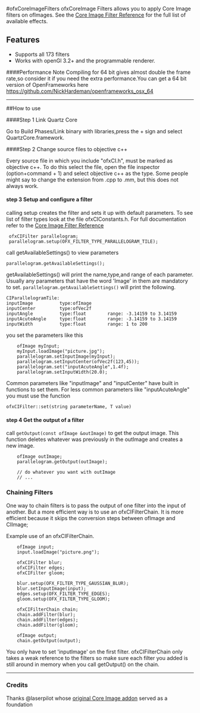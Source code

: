 #ofxCoreImageFilters
ofxCoreImage Filters allows you to apply Core Image filters on ofImages. See the [Core Image Filter Reference](https://developer.apple.com/library/mac/documentation/graphicsimaging/reference/CoreImageFilterReference/Reference/reference.html) for the full list of available effects.

## Features

* Supports all 173 filters
* Works with openGl 3.2+ and the programmable renderer.

####Performance Note
Compiling for 64 bit gives almost double the frame rate,so consider it if you need the extra performance.You can get a 64 bit version of OpenFrameworks here <https://github.com/NickHardeman/openframeworks_osx_64>

***

##How to use 

####Step 1 Link Quartz Core

Go to Build Phases/Link binary with libraries,press the + sign and select QuartzCore.framework.

####Step 2 Change source files to objective c++

Every source file in which you include "ofxCI.h", must be marked as objective c++. To do this select the file, open the file inspector (option+command + 1) and select objective c++ as the type. Some people might say to change the extension from .cpp to .mm, but this does not always work. 

#### step 3 Setup and configure a filter
calling setup creates the filter and sets it up with default parameters. To see list of filter types look at the file ofxCIConstants.h. For full documentation refer to the [Core Image Filter Reference](https://developer.apple.com/library/mac/documentation/graphicsimaging/reference/CoreImageFilterReference/Reference/reference.html)

```
 ofxCIFilter parallelogram;
 parallelogram.setup(OFX_FILTER_TYPE_PARALLELOGRAM_TILE);
```

call getAvailableSettings() to view parameters

	parallelogram.getAvailableSettings();

getAvailableSettings() will print the name,type,and range of each parameter. Usually any parameters that have the word 'Image' in them are mandatory to set. `parallelogram.getAvailableSettings()` will print the following.

	CIParallelogramTile:
	inputImage          type:ofImage
	inputCenter         type:ofVec2f
	inputAngle          type:float        range: -3.14159 to 3.14159
	inputAcuteAngle     type:float        range: -3.14159 to 3.14159
	inputWidth          type:float        range: 1 to 200

you set the parameters like this

``` 
	ofImage myInput;
    myInput.loadImage("picture.jpg");
    parallelogram.setInputImage(myInput);
    parallelogram.setInputCenter(ofVec2f(123,45));
    parallelogram.set("inputAcuteAngle",1.4f);
    parallelogram.setInputWidth(20.0);
```    
Common parameters like "inputImage" and "inputCenter" have built in functions to set them. For less common parameters like "inputAcuteAngle" you must use the function 



```
ofxCIFilter::set(string parameterName, T value)
```

#### step 4 Get the output of a filter

call `getOutput(const ofImage &outImage)` to get the output image. This function deletes whatever was previously in the outImage and creates a new image.

```
	ofImage outImage;
    parallelogram.getOutput(outImage);
    
    // do whatever you want with outImage
    // ...

```

### Chaining Filters
One way to chain filters is to pass the output of one filter into the input of another. But a more efficient way is to use an ofxCIFilterChain. It is more efficient because it skips the conversion steps between ofImage and CIImage;

Example use of an ofxCIFilterChain.

```
	ofImage input;
    input.loadImage("picture.png");
    
    ofxCIFilter blur;
    ofxCIFilter edges;
    ofxCIFilter gloom;
    
    blur.setup(OFX_FILTER_TYPE_GAUSSIAN_BLUR);
    blur.setInputImage(input);
    edges.setup(OFX_FILTER_TYPE_EDGES);
    gloom.setup(OFX_FILTER_TYPE_GLOOM);

    ofxCIFilterChain chain;
    chain.addFilter(blur);
    chain.addFilter(edges);
    chain.addFilter(gloom);
    
    ofImage output;
    chain.getOutput(output);
```
You only have to set 'inputImage' on the first filter. ofxCIFilterChain only takes a weak reference to the filters so make sure each filter you added is still around in memory when you call getOutput() on the chain.
___
### Credits
Thanks @laserpilot whose [original Core Image addon](https://github.com/laserpilot/ofxCoreImage) served as a foundation






  




